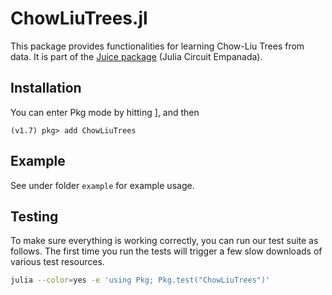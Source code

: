 # ChowLiuTrees.jl

This package provides functionalities for learning Chow-Liu Trees from data. It is part of the [Juice package](https://github.com/Juice-jl) (Julia Circuit Empanada).

## Installation
You can enter Pkg mode by hitting ], and then
````
(v1.7) pkg> add ChowLiuTrees
````

## Example
See under folder `example` for example usage.

## Testing

To make sure everything is working correctly, you can run our test suite as follows. The first time you run the tests will trigger a few slow downloads of various test resources.

```bash
julia --color=yes -e 'using Pkg; Pkg.test("ChowLiuTrees")'
```
